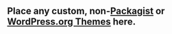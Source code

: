## Place any custom, non-[Packagist](https://packagist.org/) or [WordPress.org Themes](http://wordpress.org/themes/) here.